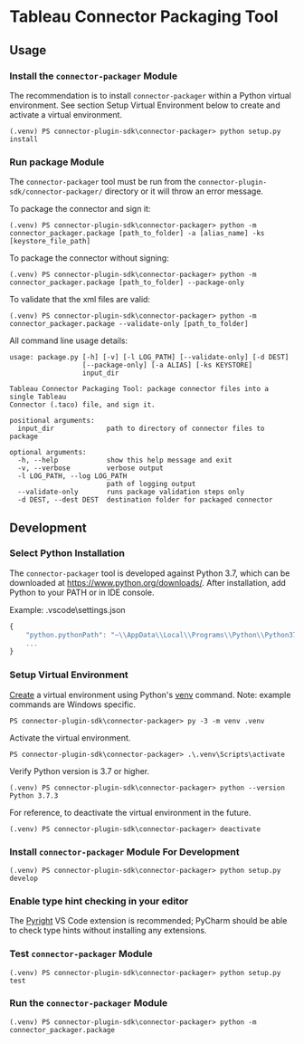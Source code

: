 # Tableau Connector Packaging Tool

## Usage

### Install the `connector-packager` Module
The recommendation is to install `connector-packager` within a Python virtual environment. See section Setup Virtual Environment below to create and activate a virtual environment.

```
(.venv) PS connector-plugin-sdk\connector-packager> python setup.py install
```

### Run package Module

The `connector-packager` tool must be run from the `connector-plugin-sdk/connector-packager/` directory or it will throw an error message.

To package the connector and sign it:
```
(.venv) PS connector-plugin-sdk\connector-packager> python -m connector_packager.package [path_to_folder] -a [alias_name] -ks [keystore_file_path]
```

To package the connector without signing:
```
(.venv) PS connector-plugin-sdk\connector-packager> python -m connector_packager.package [path_to_folder] --package-only
```

To validate that the xml files are valid:
```
(.venv) PS connector-plugin-sdk\connector-packager> python -m connector_packager.package --validate-only [path_to_folder]
```

All command line usage details:
```
usage: package.py [-h] [-v] [-l LOG_PATH] [--validate-only] [-d DEST]
                  [--package-only] [-a ALIAS] [-ks KEYSTORE]
                  input_dir

Tableau Connector Packaging Tool: package connector files into a single Tableau
Connector (.taco) file, and sign it.

positional arguments:
  input_dir             path to directory of connector files to package

optional arguments:
  -h, --help            show this help message and exit
  -v, --verbose         verbose output
  -l LOG_PATH, --log LOG_PATH
                        path of logging output
  --validate-only       runs package validation steps only
  -d DEST, --dest DEST  destination folder for packaged connector
```

## Development

### Select Python Installation
The `connector-packager` tool is developed against Python 3.7, which can be downloaded at https://www.python.org/downloads/. After installation, add Python to your PATH or in IDE console.

Example: .vscode\settings.json
```javascript
{
    "python.pythonPath": "~\\AppData\\Local\\Programs\\Python\\Python37-32\\python.exe",
    ...
}
```
### Setup Virtual Environment
[Create](https://packaging.python.org/tutorials/installing-packages/#creating-virtual-environments) a virtual environment using Python's [venv](https://docs.python.org/3/library/venv.html) command. Note: example commands are Windows specific.
```
PS connector-plugin-sdk\connector-packager> py -3 -m venv .venv
```

Activate the virtual environment.
```
PS connector-plugin-sdk\connector-packager> .\.venv\Scripts\activate
```

Verify Python version is 3.7 or higher.
```
(.venv) PS connector-plugin-sdk\connector-packager> python --version
Python 3.7.3
```

For reference, to deactivate the virtual environment in the future.
```
(.venv) PS connector-plugin-sdk\connector-packager> deactivate
```

### Install `connector-packager` Module For Development
```
(.venv) PS connector-plugin-sdk\connector-packager> python setup.py develop
```

### Enable type hint checking in your editor
The [Pyright](https://marketplace.visualstudio.com/items?itemName=ms-pyright.pyright) VS Code extension is recommended; PyCharm should be able to check type hints without installing any extensions.

### Test `connector-packager` Module

```
(.venv) PS connector-plugin-sdk\connector-packager> python setup.py test
```

### Run the `connector-packager` Module

```
(.venv) PS connector-plugin-sdk\connector-packager> python -m connector_packager.package
```
